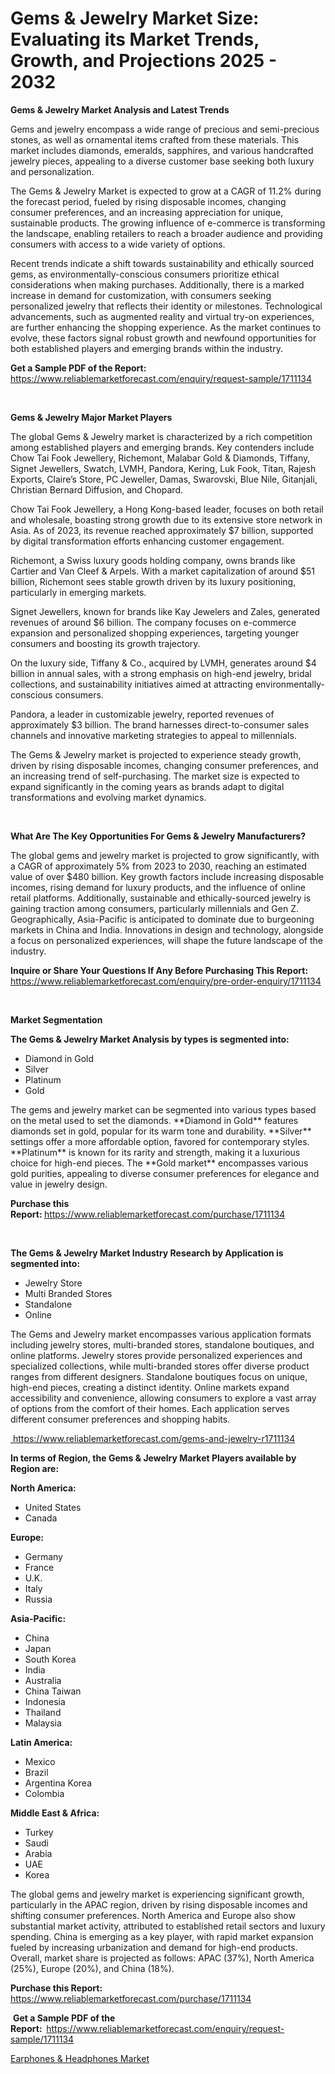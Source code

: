 <p><h1>Gems & Jewelry Market Size: Evaluating its Market Trends, Growth, and Projections 2025 - 2032</h1></p><p><strong>Gems & Jewelry Market Analysis and Latest Trends</strong></p>
<p><p>Gems and jewelry encompass a wide range of precious and semi-precious stones, as well as ornamental items crafted from these materials. This market includes diamonds, emeralds, sapphires, and various handcrafted jewelry pieces, appealing to a diverse customer base seeking both luxury and personalization. </p><p>The Gems & Jewelry Market is expected to grow at a CAGR of 11.2% during the forecast period, fueled by rising disposable incomes, changing consumer preferences, and an increasing appreciation for unique, sustainable products. The growing influence of e-commerce is transforming the landscape, enabling retailers to reach a broader audience and providing consumers with access to a wide variety of options.</p><p>Recent trends indicate a shift towards sustainability and ethically sourced gems, as environmentally-conscious consumers prioritize ethical considerations when making purchases. Additionally, there is a marked increase in demand for customization, with consumers seeking personalized jewelry that reflects their identity or milestones. Technological advancements, such as augmented reality and virtual try-on experiences, are further enhancing the shopping experience. As the market continues to evolve, these factors signal robust growth and newfound opportunities for both established players and emerging brands within the industry.</p></p>
<p><strong>Get a Sample PDF of the Report:&nbsp;</strong> <a href="https://www.reliablemarketforecast.com/enquiry/request-sample/1711134?utm_campaign=1888&utm_medium=2&utm_source=Github&utm_content=ia&utm_term=06022025&utm_id=gems-jewelry">https://www.reliablemarketforecast.com/enquiry/request-sample/1711134</a></p>
<p>&nbsp;</p>
<p><strong>Gems & Jewelry Major Market Players</strong></p>
<p><p>The global Gems & Jewelry market is characterized by a rich competition among established players and emerging brands. Key contenders include Chow Tai Fook Jewellery, Richemont, Malabar Gold & Diamonds, Tiffany, Signet Jewellers, Swatch, LVMH, Pandora, Kering, Luk Fook, Titan, Rajesh Exports, Claire’s Store, PC Jeweller, Damas, Swarovski, Blue Nile, Gitanjali, Christian Bernard Diffusion, and Chopard.</p><p>Chow Tai Fook Jewellery, a Hong Kong-based leader, focuses on both retail and wholesale, boasting strong growth due to its extensive store network in Asia. As of 2023, its revenue reached approximately $7 billion, supported by digital transformation efforts enhancing customer engagement.</p><p>Richemont, a Swiss luxury goods holding company, owns brands like Cartier and Van Cleef & Arpels. With a market capitalization of around $51 billion, Richemont sees stable growth driven by its luxury positioning, particularly in emerging markets.</p><p>Signet Jewellers, known for brands like Kay Jewelers and Zales, generated revenues of around $6 billion. The company focuses on e-commerce expansion and personalized shopping experiences, targeting younger consumers and boosting its growth trajectory.</p><p>On the luxury side, Tiffany & Co., acquired by LVMH, generates around $4 billion in annual sales, with a strong emphasis on high-end jewelry, bridal collections, and sustainability initiatives aimed at attracting environmentally-conscious consumers.</p><p>Pandora, a leader in customizable jewelry, reported revenues of approximately $3 billion. The brand harnesses direct-to-consumer sales channels and innovative marketing strategies to appeal to millennials.</p><p>The Gems & Jewelry market is projected to experience steady growth, driven by rising disposable incomes, changing consumer preferences, and an increasing trend of self-purchasing. The market size is expected to expand significantly in the coming years as brands adapt to digital transformations and evolving market dynamics.</p></p>
<p>&nbsp;</p>
<p><strong>What Are The Key Opportunities For Gems & Jewelry Manufacturers?</strong></p>
<p><p>The global gems and jewelry market is projected to grow significantly, with a CAGR of approximately 5% from 2023 to 2030, reaching an estimated value of over $480 billion. Key growth factors include increasing disposable incomes, rising demand for luxury products, and the influence of online retail platforms. Additionally, sustainable and ethically-sourced jewelry is gaining traction among consumers, particularly millennials and Gen Z. Geographically, Asia-Pacific is anticipated to dominate due to burgeoning markets in China and India. Innovations in design and technology, alongside a focus on personalized experiences, will shape the future landscape of the industry.</p></p>
<p><strong>Inquire or Share Your Questions If Any Before Purchasing This Report:</strong> <a href="https://www.reliablemarketforecast.com/enquiry/pre-order-enquiry/1711134?utm_campaign=1888&utm_medium=2&utm_source=Github&utm_content=ia&utm_term=06022025&utm_id=gems-jewelry">https://www.reliablemarketforecast.com/enquiry/pre-order-enquiry/1711134</a></p>
<p>&nbsp;</p>
<p><strong>Market Segmentation</strong></p>
<p><strong>The Gems & Jewelry Market Analysis by types is segmented into:</strong></p>
<p><ul><li>Diamond in Gold</li><li>Silver</li><li>Platinum</li><li>Gold</li></ul></p>
<p><p>The gems and jewelry market can be segmented into various types based on the metal used to set the diamonds. **Diamond in Gold** features diamonds set in gold, popular for its warm tone and durability. **Silver** settings offer a more affordable option, favored for contemporary styles. **Platinum** is known for its rarity and strength, making it a luxurious choice for high-end pieces. The **Gold market** encompasses various gold purities, appealing to diverse consumer preferences for elegance and value in jewelry design.</p></p>
<p><strong>Purchase this Report:&nbsp;</strong><a href="https://www.reliablemarketforecast.com/purchase/1711134?utm_campaign=1888&utm_medium=2&utm_source=Github&utm_content=ia&utm_term=06022025&utm_id=gems-jewelry">https://www.reliablemarketforecast.com/purchase/1711134</a></p>
<p>&nbsp;</p>
<p><strong>The Gems & Jewelry Market Industry Research by Application is segmented into:</strong></p>
<p><ul><li>Jewelry Store</li><li>Multi Branded Stores</li><li>Standalone</li><li>Online</li></ul></p>
<p><p>The Gems and Jewelry market encompasses various application formats including jewelry stores, multi-branded stores, standalone boutiques, and online platforms. Jewelry stores provide personalized experiences and specialized collections, while multi-branded stores offer diverse product ranges from different designers. Standalone boutiques focus on unique, high-end pieces, creating a distinct identity. Online markets expand accessibility and convenience, allowing consumers to explore a vast array of options from the comfort of their homes. Each application serves different consumer preferences and shopping habits.</p></p>
<p><a href="https://www.reliablemarketforecast.com/gems-and-jewelry-r1711134?utm_campaign=1888&utm_medium=2&utm_source=Github&utm_content=ia&utm_term=06022025&utm_id=gems-jewelry">&nbsp;https://www.reliablemarketforecast.com/gems-and-jewelry-r1711134</a></p>
<p><strong>In terms of Region, the Gems & Jewelry Market Players available by Region are:</strong></p>
<p>
    <p> <strong> North America: </strong>
        <ul>
            <li>United States</li>
            <li>Canada</li>
        </ul>
        </p> 
    <p> <strong> Europe: </strong>
        <ul>
            <li>Germany</li>
            <li>France</li>
            <li>U.K.</li>
            <li>Italy</li>
            <li>Russia</li>
        </ul>
        </p> 
    <p> <strong> Asia-Pacific: </strong>
        <ul>
            <li>China</li>
            <li>Japan</li>
            <li>South Korea</li>
            <li>India</li>
            <li>Australia</li>
            <li>China Taiwan</li>
            <li>Indonesia</li>
            <li>Thailand</li>
            <li>Malaysia</li>
        </ul>
        </p> 
    <p> <strong> Latin America: </strong>
        <ul>
            <li>Mexico</li>
            <li>Brazil</li>
            <li>Argentina Korea</li>
            <li>Colombia</li>
        </ul>
        </p> 
    <p> <strong> Middle East & Africa: </strong>
        <ul>
            <li>Turkey</li>
            <li>Saudi</li>
            <li>Arabia</li>
            <li>UAE</li>
            <li>Korea</li>
        </ul>
    </p>
    </p>
<p><p>The global gems and jewelry market is experiencing significant growth, particularly in the APAC region, driven by rising disposable incomes and shifting consumer preferences. North America and Europe also show substantial market activity, attributed to established retail sectors and luxury spending. China is emerging as a key player, with rapid market expansion fueled by increasing urbanization and demand for high-end products. Overall, market share is projected as follows: APAC (37%), North America (25%), Europe (20%), and China (18%).</p></p>
<p><strong>Purchase this Report: </strong><a href="https://www.reliablemarketforecast.com/purchase/1711134?utm_campaign=1888&utm_medium=2&utm_source=Github&utm_content=ia&utm_term=06022025&utm_id=gems-jewelry">https://www.reliablemarketforecast.com/purchase/1711134</a></p>
<p>&nbsp;<strong>Get a Sample PDF of the Report:&nbsp;&nbsp;</strong><a href="https://www.reliablemarketforecast.com/enquiry/request-sample/1711134?utm_campaign=1888&utm_medium=2&utm_source=Github&utm_content=ia&utm_term=06022025&utm_id=gems-jewelry">https://www.reliablemarketforecast.com/enquiry/request-sample/1711134</a></p>
<p><strong></strong></p>
<p><p><a href="https://github.com/gulaimolin/Market-Research-Report-List-7/blob/main/earphones-headphones-market.md?utm_campaign=1888&utm_medium=2&utm_source=Github&utm_content=ia&utm_term=06022025&utm_id=gems-jewelry">Earphones & Headphones Market</a></p></p>
